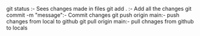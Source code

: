 git status :- Sees changes made in files
git add . :- Add all the changes
git commit -m "message":- Commit changes
git push origin main:- push changes from local to github
git pull origin main:- pull chnages from github to locals